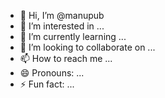 - 👋 Hi, I’m @manupub
- 👀 I’m interested in ...
- 🌱 I’m currently learning ...
- 💞️ I’m looking to collaborate on ...
- 📫 How to reach me ...
- 😄 Pronouns: ...
- ⚡ Fun fact: ...

<!---
manupub/manupub is a ✨ special ✨ repository because its `README.md` (this file) appears on your GitHub profile.
You can click the Preview link to take a look at your changes.
--->
